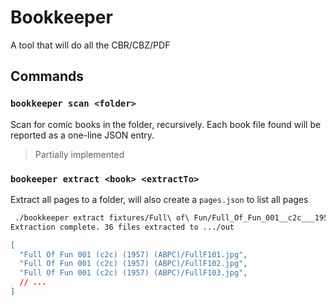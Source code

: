# Bookkeeper

A tool that will do all the CBR/CBZ/PDF 

## Commands

### `bookkeeper scan <folder>`

Scan for comic books in the folder, recursively.
Each book file found will be reported as a one-line JSON entry.

> Partially implemented

### `bookeeper extract <book> <extractTo>`

Extract all pages to a folder, will also create a `pages.json` to list all pages

```bash
 ./bookkeeper extract fixtures/Full\ of\ Fun/Full_Of_Fun_001__c2c___1957___ABPC_.cbr out
Extraction complete. 36 files extracted to .../out
```

```json
[
  "Full Of Fun 001 (c2c) (1957) (ABPC)/FullF101.jpg",
  "Full Of Fun 001 (c2c) (1957) (ABPC)/FullF102.jpg",
  "Full Of Fun 001 (c2c) (1957) (ABPC)/FullF103.jpg",
  // ...
]
```